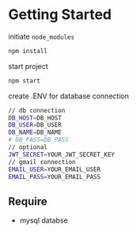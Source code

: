# Getting Started

initiate ```node_modules```
```bash
npm install
```

start project
```bash
npm start
```

create .ENV for database connection
```bash
// db connection
DB_HOST=DB_HOST
DB_USER=DB_USER
DB_NAME=DB_NAME 
# DB_PASS=DB_PASS
// optional
JWT_SECRET=YOUR_JWT_SECRET_KEY
// gmail connection
EMAIL_USER=YOUR_EMAIL_USER
EMAIL_PASS=YOUR_EMAIL_PASS
```

## Require
- mysql databse

